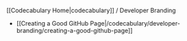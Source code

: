<!-- ---title: Developer Branding --- -->
[[Codecabulary Home|codecabulary]] / Developer Branding

* [[Creating a Good GitHub Page|/codecabulary/developer-branding/creating-a-good-github-page]]
